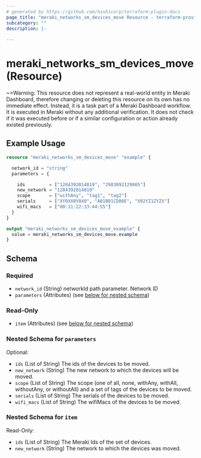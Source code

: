 ```yaml
---
# generated by https://github.com/hashicorp/terraform-plugin-docs
page_title: "meraki_networks_sm_devices_move Resource - terraform-provider-meraki"
subcategory: ""
description: |-
  
---
```


# meraki_networks_sm_devices_move (Resource)



~>Warning: This resource does not represent a real-world entity in Meraki Dashboard, therefore changing or deleting this resource on its own has no immediate effect. Instead, it is a task part of a Meraki Dashboard workflow. It is executed in Meraki without any additional verification. It does not check if it was executed before or if a similar configuration or action 
already existed previously.

## Example Usage

```terraform
resource "meraki_networks_sm_devices_move" "example" {

  network_id = "string"
  parameters = {

    ids         = ["1284392014819", "2983092129865"]
    new_network = "1284392014819"
    scope       = ["withAny", "tag1", "tag2"]
    serials     = ["XY0XX0Y0X0", "A01B01CD00E", "X02YZ1ZYZX"]
    wifi_macs   = ["00:11:22:33:44:55"]
  }
}

output "meraki_networks_sm_devices_move_example" {
  value = meraki_networks_sm_devices_move.example
}
```

<!-- schema generated by tfplugindocs -->
## Schema

### Required

- `network_id` (String) networkId path parameter. Network ID
- `parameters` (Attributes) (see [below for nested schema](#nestedatt--parameters))

### Read-Only

- `item` (Attributes) (see [below for nested schema](#nestedatt--item))

<a id="nestedatt--parameters"></a>
### Nested Schema for `parameters`

Optional:

- `ids` (List of String) The ids of the devices to be moved.
- `new_network` (String) The new network to which the devices will be moved.
- `scope` (List of String) The scope (one of all, none, withAny, withAll, withoutAny, or withoutAll) and a set of tags of the devices to be moved.
- `serials` (List of String) The serials of the devices to be moved.
- `wifi_macs` (List of String) The wifiMacs of the devices to be moved.


<a id="nestedatt--item"></a>
### Nested Schema for `item`

Read-Only:

- `ids` (List of String) The Meraki Ids of the set of devices.
- `new_network` (String) The network to which the devices was moved.
